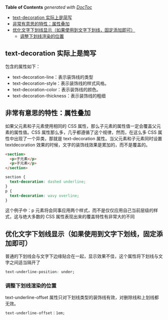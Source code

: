 <!-- START doctoc generated TOC please keep comment here to allow auto update -->
<!-- DON'T EDIT THIS SECTION, INSTEAD RE-RUN doctoc TO UPDATE -->
**Table of Contents**  *generated with [DocToc](https://github.com/thlorenz/doctoc)*

- [text-decoration 实际上是简写](#text-decoration-%E5%AE%9E%E9%99%85%E4%B8%8A%E6%98%AF%E7%AE%80%E5%86%99)
- [非常有意思的特性：属性叠加](#%E9%9D%9E%E5%B8%B8%E6%9C%89%E6%84%8F%E6%80%9D%E7%9A%84%E7%89%B9%E6%80%A7%E5%B1%9E%E6%80%A7%E5%8F%A0%E5%8A%A0)
- [优化文字下划线显示（如果使用到文字下划线，固定添加即可）](#%E4%BC%98%E5%8C%96%E6%96%87%E5%AD%97%E4%B8%8B%E5%88%92%E7%BA%BF%E6%98%BE%E7%A4%BA%E5%A6%82%E6%9E%9C%E4%BD%BF%E7%94%A8%E5%88%B0%E6%96%87%E5%AD%97%E4%B8%8B%E5%88%92%E7%BA%BF%E5%9B%BA%E5%AE%9A%E6%B7%BB%E5%8A%A0%E5%8D%B3%E5%8F%AF)
  - [调整下划线渲染的位置](#%E8%B0%83%E6%95%B4%E4%B8%8B%E5%88%92%E7%BA%BF%E6%B8%B2%E6%9F%93%E7%9A%84%E4%BD%8D%E7%BD%AE)

<!-- END doctoc generated TOC please keep comment here to allow auto update -->

## text-decoration 实际上是简写

包含的属性如下：

- text-decoration-line：表示装饰线的类型
- text-decoration-style：表示装饰线的样式风格。
- text-decoration-color：表示装饰线的颜色。
- text-decoration-thickness：表示装饰线的粗细

## 非常有意思的特性：属性叠加

如果父元素和子元素使用相同的 CSS 属性，那么子元素的属性值一定会覆盖父元素的属性值。CSS 属性那么多，几乎都遵循了这个规律，然而，在这么多 CSS 属性中出现了一个异类，那就是 text-decoration 属性。当父元素和子元素同时设置 textdecoration 效果的时候，文字的装饰线效果是累加的，而不是覆盖的。

```html
<section>
  <p>子元素</p>
  <p>子元素</p>
</section>
```

```css
section {
  text-decoration: dashed underline;
}
p {
  text-decoration: wavy overline;
}
```

这个例子中：p 元素将会同事应用两个样式，而不是仅仅应用自己当前层级的样式，这与绝大多数的 CSS 属性表现出来的覆盖特性有非常大的不同

## 优化文字下划线显示（如果使用到文字下划线，固定添加即可）

普通的下划线会与文字下边缘贴合在一起，显示效果不佳，这个属性将下划线与文字之间适当隔开了

```css
text-underline-position: under;
```

### 调整下划线渲染的位置

text-underline-offset 属性只对下划线类型的装饰线有效，对删除线和上划线都无效。

```css
text-underline-offset：1em;
```
